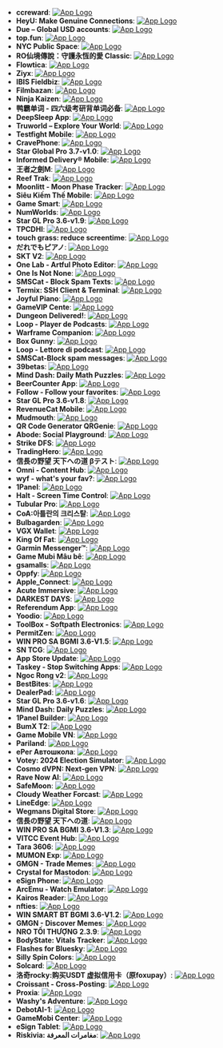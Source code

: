 - **ccreward**: [![App Logo](https://is1-ssl.mzstatic.com/image/thumb/Purple211/v4/f6/f3/7d/f6f37db0-013a-de72-4078-1bb0aa1c115d/AppIcon-0-1x_U007ephone-0-1-85-220-0.png/200x200bb-80.png)](https://testflight.apple.com/join/4FE1vM7M)
- **HeyU: Make Genuine Connections**: [![App Logo](https://is1-ssl.mzstatic.com/image/thumb/Purple211/v4/71/23/c5/7123c547-939a-358e-ebc6-a1894de54d09/AppIcon-0-0-1x_U007ephone-0-0-0-1-0-P3-85-220.png/200x200bb-80.png)](https://testflight.apple.com/join/PHHXS6MY)
- **Due – Global USD accounts**: [![App Logo](https://is1-ssl.mzstatic.com/image/thumb/Purple221/v4/08/a9/51/08a9516b-81cf-8559-6314-0318b89bdc84/AppIcon-0-0-1x_U007ephone-0-1-0-85-220.jpeg/200x200bb-80.png)](https://testflight.apple.com/join/68y7jBSr)
- **top.fun**: [![App Logo](https://is1-ssl.mzstatic.com/image/thumb/Purple211/v4/9b/70/b9/9b70b99c-f523-0300-4af5-120dfe706377/AppIcon-0-0-1x_U007ephone-0-1-85-220.png/200x200bb-80.png)](https://testflight.apple.com/join/x3ks9fMA)
- **NYC Public Space**: [![App Logo](https://is1-ssl.mzstatic.com/image/thumb/Purple211/v4/df/71/39/df713912-3192-7adf-ff5e-56adc80fbabe/AppIcon-0-0-1x_U007emarketing-0-7-0-0-85-220.png/200x200bb-80.png)](https://testflight.apple.com/join/vedfcTD9)
- **RO仙境傳說：守護永恆的愛 Classic**: [![App Logo](https://is1-ssl.mzstatic.com/image/thumb/Purple221/v4/a7/34/07/a73407a8-80c2-dcfe-8317-2ea5b4781362/AppIcon-1x_U007emarketing-0-8-0-85-220-0.png/200x200bb-80.png)](https://testflight.apple.com/join/SpmaPMJh)
- **Flowtica**: [![App Logo](https://is1-ssl.mzstatic.com/image/thumb/Purple211/v4/1b/05/7e/1b057e1a-1024-ebbb-8716-ea9136f470a8/AppIcon-0-0-1x_U007ephone-0-1-0-85-220.png/200x200bb-80.png)](https://testflight.apple.com/join/k8kHbqV8)
- **Ziyx**: [![App Logo](https://is1-ssl.mzstatic.com/image/thumb/Purple221/v4/d7/8d/66/d78d661f-dfe4-d3aa-d17b-fbe3992beddd/AppIcon-0-0-1x_U007epad-0-85-220.png/200x200bb-80.png)](https://testflight.apple.com/join/md1VaBwY)
- **IBIS Fieldbiz**: [![App Logo](https://is1-ssl.mzstatic.com/image/thumb/Purple221/v4/b3/ba/57/b3ba5700-569e-9b2c-06d3-89c6a3fde703/AppIcon-1x_U007emarketing-0-10-0-85-220-0.png/200x200bb-80.png)](https://testflight.apple.com/join/QAHTazf9)
- **Filmbazan**: [![App Logo](https://is1-ssl.mzstatic.com/image/thumb/Purple211/v4/0f/8e/29/0f8e2937-4907-943e-cf73-03f93dc893c8/AppIcon-0-0-1x_U007epad-0-85-220.png/200x200bb-80.png)](https://testflight.apple.com/join/wrZ3t6Dy)
- **Ninja Kaizen**: [![App Logo](https://is1-ssl.mzstatic.com/image/thumb/Purple221/v4/ea/09/d0/ea09d0a0-89c6-c80a-78f8-12fd74216170/AppIcon-1x_U007emarketing-0-7-0-85-220-0.png/200x200bb-80.png)](https://testflight.apple.com/join/p4cDdXhW)
- **鸭霸单词 - 四六级考研背单词必备**: [![App Logo](https://is1-ssl.mzstatic.com/image/thumb/Purple221/v4/4d/5d/55/4d5d553e-ad27-8c94-1a3a-199aa63ed66f/AppIcon-0-0-1x_U007epad-0-1-85-220.jpeg/200x200bb-80.png)](https://testflight.apple.com/join/As6nfg4R)
- **DeepSleep App**: [![App Logo](https://is1-ssl.mzstatic.com/image/thumb/Purple221/v4/63/e3/ce/63e3cece-1a04-5a62-97b5-8dd788b09043/AppIcon-1x_U007emarketing-0-11-0-0-85-220-0.png/200x200bb-80.png)](https://testflight.apple.com/join/4dmlUj2P)
- **Truworld – Explore Your World**: [![App Logo](https://is1-ssl.mzstatic.com/image/thumb/Purple211/v4/a9/3e/a0/a93ea0d8-bc11-cd05-adef-00d3d0c744a3/AppIcon-0-0-1x_U007ephone-0-85-220.png/200x200bb-80.png)](https://testflight.apple.com/join/JPG6dFN7)
- **Testfight Mobile**: [![App Logo](https://is1-ssl.mzstatic.com/image/thumb/Purple221/v4/cb/08/72/cb0872c8-bcce-4157-a4a3-b02d481da179/AppIcon-1x_U007epad-0-1-85-220-0.png/200x200bb-80.png)](https://testflight.apple.com/join/kEB1kENP)
- **CravePhone**: [![App Logo](https://is1-ssl.mzstatic.com/image/thumb/Purple211/v4/65/51/0e/65510e41-1b79-6ab6-d30d-8c5d654f7dfe/AppIcon-0-0-1x_U007emarketing-0-11-0-85-220.png/200x200bb-80.png)](https://testflight.apple.com/join/Yb1uKZYx)
- **Star Global Pro 3.7-v1.0**: [![App Logo](https://is1-ssl.mzstatic.com/image/thumb/Purple211/v4/3d/64/e7/3d64e7a8-a737-3cfb-ce71-0e4bfe0efa40/AppIcon-0-0-1x_U007emarketing-0-7-0-85-220.png/200x200bb-80.png)](https://testflight.apple.com/join/aRBSCxMt)
- **Informed Delivery® Mobile**: [![App Logo](https://is1-ssl.mzstatic.com/image/thumb/Purple211/v4/20/25/32/2025320f-ee32-c7db-306d-bd47111470d7/AppIcon-0-0-1x_U007ephone-0-1-0-85-220.png/200x200bb-80.png)](https://testflight.apple.com/join/8wJxMr46)
- **王者之劍M**: [![App Logo](https://is1-ssl.mzstatic.com/image/thumb/Purple221/v4/05/bb/60/05bb6079-ae78-5eeb-5914-b9a4bb88db3f/AppIcon-0-0-1x_U007emarketing-0-8-0-85-220.png/200x200bb-80.png)](https://testflight.apple.com/join/hmzY1jFY)
- **Reef Trak**: [![App Logo](https://is1-ssl.mzstatic.com/image/thumb/Purple221/v4/14/bf/c5/14bfc556-7e0f-a405-c175-6f91da6fc361/AppIcon-0-0-1x_U007emarketing-0-8-0-85-220.png/200x200bb-80.png)](https://testflight.apple.com/join/jdaT8Keh)
- **Moonlitt - Moon Phase Tracker**: [![App Logo](https://is1-ssl.mzstatic.com/image/thumb/Purple211/v4/c8/50/c5/c850c58f-2a65-7e30-cd07-a9295d4976fe/AppIcon-0-1x_U007epad-0-0-0-1-0-85-220-0.jpeg/200x200bb-80.png)](https://testflight.apple.com/join/sb7G7u2h)
- **Siêu Kiếm Thế Mobile**: [![App Logo](https://is1-ssl.mzstatic.com/image/thumb/Purple221/v4/ef/ad/d6/efadd6ab-5e4c-b6ed-d0a2-797be26dcd25/AppIcon-0-0-1x_U007emarketing-0-8-0-85-220.png/200x200bb-80.png)](https://testflight.apple.com/join/zmN5HPRu)
- **Game Smart**: [![App Logo](https://is1-ssl.mzstatic.com/image/thumb/Purple211/v4/5a/b8/10/5ab810d7-488c-f6cf-5178-1eef1c8fd173/AppIcon-0-0-1x_U007emarketing-0-0-0-7-0-0-sRGB-0-0-0-GLES2_U002c0-512MB-85-220-0-0.png/200x200bb-80.png)](https://testflight.apple.com/join/xJpP6qbH)
- **NumWorlds**: [![App Logo](https://is1-ssl.mzstatic.com/image/thumb/Purple221/v4/12/c1/bf/12c1bfe5-d983-2c82-d814-67f675f99605/AppIcon-0-0-1x_U007emarketing-0-8-0-85-220.png/200x200bb-80.png)](https://testflight.apple.com/join/f5g9UB3Y)
- **Star GL Pro 3.6-v1.9**: [![App Logo](https://is1-ssl.mzstatic.com/image/thumb/Purple221/v4/9c/19/01/9c1901eb-1c5c-5325-262f-275c5b7901db/AppIcon-0-0-1x_U007emarketing-0-7-0-85-220.png/200x200bb-80.png)](https://testflight.apple.com/join/aRBSCxMt)
- **TPCDHI**: [![App Logo](https://is1-ssl.mzstatic.com/image/thumb/Purple211/v4/e9/ff/4b/e9ff4bc8-61b7-30ce-99fe-1a7062797004/AppIcon-1x_U007emarketing-0-7-0-85-220-0.png/200x200bb-80.png)](https://testflight.apple.com/join/UXdXMjxs)
- **touch grass: reduce screentime**: [![App Logo](https://is1-ssl.mzstatic.com/image/thumb/Purple211/v4/74/f1/87/74f187b6-310e-e1a1-54e9-f5db05cfa290/AppIcon-0-0-1x_U007epad-0-85-220.png/200x200bb-80.png)](https://testflight.apple.com/join/Fmmt7vcc)
- **だれでもピアノ**: [![App Logo](https://is1-ssl.mzstatic.com/image/thumb/Purple211/v4/cb/6d/05/cb6d0578-bcec-937c-8fb0-f9b55dd514c4/AppIcon-0-0-1x_U007emarketing-0-8-0-85-220.png/200x200bb-80.png)](https://testflight.apple.com/join/g1YcYRy3)
- **SKT V2**: [![App Logo](https://is1-ssl.mzstatic.com/image/thumb/Purple221/v4/f7/f1/17/f7f117eb-eb5c-2ca5-c311-c99d10d68bbe/AppIcon-0-0-1x_U007emarketing-0-8-0-85-220.png/200x200bb-80.png)](https://testflight.apple.com/join/JrWD4hEB)
- **One Lab - Artful Photo Editor**: [![App Logo](https://is1-ssl.mzstatic.com/image/thumb/Purple211/v4/e3/6b/7f/e36b7fa4-341e-4621-5bfb-33e86fb4c904/AppIcon-0-0-1x_U007epad-0-1-85-220.png/200x200bb-80.png)](https://testflight.apple.com/join/KPrrCEZW)
- **One Is Not None**: [![App Logo](https://is1-ssl.mzstatic.com/image/thumb/Purple211/v4/c7/09/63/c7096343-2887-f26d-136c-f689a2b3e43c/Night_Original_Icon-0-0-1x_U007epad-0-1-P3-85-220.png/200x200bb-80.png)](https://testflight.apple.com/join/bRxMengR)
- **SMSCat - Block Spam Texts**: [![App Logo](https://is1-ssl.mzstatic.com/image/thumb/Purple211/v4/b2/08/a7/b208a760-60f3-2531-0b1d-92abb589653f/AppIcon-0-1x_U007epad-0-1-0-85-220-0.png/200x200bb-80.png)](https://testflight.apple.com/join/Ykdz0B4C)
- **Termix: SSH Client & Terminal**: [![App Logo](https://is1-ssl.mzstatic.com/image/thumb/Purple221/v4/c9/1c/d6/c91cd68f-dce9-c1e9-50b6-ace27b94b918/AppIcon-0-0-1x_U007epad-0-1-0-85-220.png/200x200bb-80.png)](https://testflight.apple.com/join/ZK4au7R5)
- **Joyful Piano**: [![App Logo](https://is1-ssl.mzstatic.com/image/thumb/Purple211/v4/cb/6d/05/cb6d0578-bcec-937c-8fb0-f9b55dd514c4/AppIcon-0-0-1x_U007emarketing-0-8-0-85-220.png/200x200bb-80.png)](https://testflight.apple.com/join/g1YcYRy3)
- **GameVIP Cente**: [![App Logo](https://is1-ssl.mzstatic.com/image/thumb/Purple211/v4/7f/35/dd/7f35ddd1-44f1-cd04-3c28-d01204b1dada/AppIcon-0-0-1x_U007emarketing-0-8-0-85-220.png/200x200bb-80.png)](https://testflight.apple.com/join/1KxXcQE2)
- **Dungeon Delivered!**: [![App Logo](https://is1-ssl.mzstatic.com/image/thumb/Purple211/v4/6d/b3/27/6db3270d-f040-2953-54f8-a390c19d925e/AppIcon-0-0-1x_U007emarketing-0-8-0-0-85-220.png/200x200bb-80.png)](https://testflight.apple.com/join/GbDmVR2V)
- **Loop - Player de Podcasts**: [![App Logo](https://is1-ssl.mzstatic.com/image/thumb/Purple221/v4/64/0c/b2/640cb2fc-99dc-4ea0-4311-c950c6e64aa8/AppIcon-0-0-1x_U007ephone-0-1-85-220.png/200x200bb-80.png)](https://testflight.apple.com/join/tbhJ92jj)
- **Warframe Companion**: [![App Logo](https://is1-ssl.mzstatic.com/image/thumb/Purple211/v4/70/d9/28/70d92881-b0f4-dc3f-aa35-0b0c7eda82f0/AppIcon-1x_U007emarketing-0-6-0-85-220-0.png/200x200bb-80.png)](https://testflight.apple.com/join/KPfve5cm)
- **Box Gunny**: [![App Logo](https://is1-ssl.mzstatic.com/image/thumb/Purple221/v4/d7/ad/37/d7ad37e4-3432-9b70-bd97-fd4ef0991633/AppIcon-0-0-1x_U007emarketing-0-0-0-7-0-0-sRGB-0-0-0-GLES2_U002c0-512MB-85-220-0-0.png/200x200bb-80.png)](https://testflight.apple.com/join/MwNMNWX7)
- **Loop - Lettore di podcast**: [![App Logo](https://is1-ssl.mzstatic.com/image/thumb/Purple221/v4/64/0c/b2/640cb2fc-99dc-4ea0-4311-c950c6e64aa8/AppIcon-0-0-1x_U007ephone-0-1-85-220.png/200x200bb-80.png)](https://testflight.apple.com/join/tbhJ92jj)
- **SMSCat-Block spam messages**: [![App Logo](https://is1-ssl.mzstatic.com/image/thumb/Purple211/v4/70/5a/94/705a94bb-6a76-9b74-678d-1a14368f99b3/AppIcon-0-1x_U007epad-0-1-0-85-220-0.png/200x200bb-80.png)](https://testflight.apple.com/join/Ykdz0B4C)
- **39betas**: [![App Logo](https://is1-ssl.mzstatic.com/image/thumb/Purple221/v4/f7/aa/d2/f7aad270-f255-2eb5-eb7c-ed2058fb02a1/AppIcon-1x_U007emarketing-0-10-0-85-220-0.png/200x200bb-80.png)](https://testflight.apple.com/join/UzJf5zGg)
- **Mind Dash: Daily Math Puzzles**: [![App Logo](https://is1-ssl.mzstatic.com/image/thumb/Purple221/v4/f3/0f/16/f30f1636-0413-9c6c-dc43-07749ccebddb/AppIcon-0-0-1x_U007epad-0-1-85-220.png/200x200bb-80.png)](https://testflight.apple.com/join/rRGZyEnM)
- **BeerCounter App**: [![App Logo](https://is1-ssl.mzstatic.com/image/thumb/Purple221/v4/5f/54/7d/5f547d32-99eb-3f62-badd-4b7fb0ad5c99/AppIcon-0-0-1x_U007emarketing-0-7-0-85-220.png/200x200bb-80.png)](https://testflight.apple.com/join/qTthWaKM)
- **Follow - Follow your favorites**: [![App Logo](https://is1-ssl.mzstatic.com/image/thumb/Purple221/v4/26/81/15/2681158b-9cf3-19f1-c029-6c644d7fe7fd/AppIcon-0-0-1x_U007epad-0-85-220.png/200x200bb-80.png)](https://testflight.apple.com/join/aMNweKk7)
- **Star GL Pro 3.6-v1.8**: [![App Logo](https://is1-ssl.mzstatic.com/image/thumb/Purple211/v4/84/3a/ac/843aac83-e526-a88b-f97b-1c283b34d4d2/AppIcon-0-0-1x_U007emarketing-0-7-0-85-220.png/200x200bb-80.png)](https://testflight.apple.com/join/aRBSCxMt)
- **RevenueCat Mobile**: [![App Logo](https://is1-ssl.mzstatic.com/image/thumb/Purple221/v4/1f/2c/22/1f2c22c8-89c3-4d9d-4710-1f2c3201d15d/AppIcon-0-0-1x_U007epad-0-0-0-1-0-P3-85-220.png/200x200bb-80.png)](https://testflight.apple.com/join/tGSFpz2Y)
- **Mudmouth**: [![App Logo](https://is1-ssl.mzstatic.com/image/thumb/Purple211/v4/45/fe/e0/45fee054-94e5-c573-90ae-549bec298df7/AppIcon-0-0-1x_U007epad-0-1-85-220.png/200x200bb-80.png)](https://testflight.apple.com/join/zt6DNfj6)
- **QR Code Generator QRGenie**: [![App Logo](https://is1-ssl.mzstatic.com/image/thumb/Purple221/v4/05/08/79/05087921-a5c3-47c8-0adf-5658bc4c533f/AppIcon-0-0-1x_U007epad-0-1-sRGB-85-220.png/200x200bb-80.png)](https://testflight.apple.com/join/Pgnj5ZCz)
- **Abode: Social Playground**: [![App Logo](https://is1-ssl.mzstatic.com/image/thumb/Purple211/v4/0d/c7/6b/0dc76b36-0093-f15c-9a92-ccab410204cf/AppIcon-0-0-1x_U007ephone-0-1-0-sRGB-85-220.jpeg/200x200bb-80.png)](https://testflight.apple.com/join/9Arozgr9)
- **Strike DFS**: [![App Logo](https://is1-ssl.mzstatic.com/image/thumb/Purple211/v4/b1/24/df/b124dfe4-e453-7747-26e3-3311e1986248/AppIcon-0-0-1x_U007epad-0-1-85-220.png/200x200bb-80.png)](https://testflight.apple.com/join/xkJMAXRA)
- **TradingHero**: [![App Logo](https://is1-ssl.mzstatic.com/image/thumb/Purple211/v4/c5/9f/12/c59f12cb-5eba-c426-a049-4db961aa9b88/AppIcon-0-0-1x_U007emarketing-0-11-0-85-220.png/200x200bb-80.png)](https://testflight.apple.com/join/mMB4HU5F)
- **信長の野望 天下への道 βテスト**: [![App Logo](https://is1-ssl.mzstatic.com/image/thumb/Purple211/v4/06/17/b6/0617b655-e1e2-869b-2c5e-5bd1e8450f4a/AppIcon-0-0-1x_U007emarketing-0-8-0-85-220.png/200x200bb-80.png)](https://testflight.apple.com/join/a9kVVtwr)
- **Omni - Content Hub**: [![App Logo](https://is1-ssl.mzstatic.com/image/thumb/Purple221/v4/88/b6/db/88b6dbed-808b-56eb-5daf-70bee41977fb/App_Icon-marketing.lsr/200x200bb-80.png)](https://testflight.apple.com/join/7Y1vzw8K)
- **wyf - what's your fav?**: [![App Logo](https://is1-ssl.mzstatic.com/image/thumb/Purple211/v4/11/4f/c3/114fc34d-284f-92c1-7d9d-cd14a4bd9b92/AppIcon-0-0-1x_U007ephone-0-1-85-220.png/200x200bb-80.png)](https://testflight.apple.com/join/kFUY1bSX)
- **1Panel**: [![App Logo](https://is1-ssl.mzstatic.com/image/thumb/Purple221/v4/90/e9/b0/90e9b0f6-ea20-1765-2898-cac9999d01d0/AppIcon-0-0-1x_U007emarketing-0-11-0-85-220.png/200x200bb-80.png)](https://testflight.apple.com/join/9eYRfXzQ)
- **Halt - Screen Time Control**: [![App Logo](https://is1-ssl.mzstatic.com/image/thumb/Purple221/v4/4d/19/8e/4d198e1e-5e37-8306-df54-87c072c5e67c/AppIcon-0-0-1x_U007epad-0-1-85-220.png/200x200bb-80.png)](https://testflight.apple.com/join/btwqwHwQ)
- **Tubular Pro**: [![App Logo](https://is1-ssl.mzstatic.com/image/thumb/Purple221/v4/8e/c1/c4/8ec1c457-f459-feb1-170b-f13b2c840e27/AppIcon.lsr/200x200bb-80.png)](https://testflight.apple.com/join/ppbZMyvV)
- **CoA:아틀란의 크리스탈**: [![App Logo](https://is1-ssl.mzstatic.com/image/thumb/Purple211/v4/a0/51/2b/a0512bad-6d3f-0ca9-809f-f7b8524e8b77/AppIcon-1x_U007emarketing-0-7-0-85-220-0.png/200x200bb-80.png)](https://testflight.apple.com/join/qr8hfq3h)
- **Bulbagarden**: [![App Logo](https://is1-ssl.mzstatic.com/image/thumb/Purple221/v4/20/a4/98/20a49893-df91-8978-d3e1-664619001ac5/AppIcon-0-0-1x_U007epad-0-85-220.png/200x200bb-80.png)](https://testflight.apple.com/join/jDRDvmTu)
- **VGX Wallet**: [![App Logo](https://is1-ssl.mzstatic.com/image/thumb/Purple221/v4/8c/43/e0/8c43e074-8398-bf16-07fe-b8f25b6c5aa2/AppIcon-0-1x_U007emarketing-0-9-0-sRGB-85-220-0.png/200x200bb-80.png)](https://testflight.apple.com/join/Mj4PM7d4)
- **King Of Fat**: [![App Logo](https://is1-ssl.mzstatic.com/image/thumb/Purple211/v4/4a/84/65/4a846524-42d4-2feb-7ef0-3ff7cbb77382/AppIcon-1x_U007emarketing-0-8-0-85-220-0.png/200x200bb-80.png)](https://testflight.apple.com/join/3KuwxJpP)
- **Garmin Messenger™**: [![App Logo](https://is1-ssl.mzstatic.com/image/thumb/Purple211/v4/ca/0f/15/ca0f1527-af49-ebfc-7376-6b71903add27/AppIcon-0-0-1x_U007ephone-0-1-85-220.png/200x200bb-80.png)](https://testflight.apple.com/join/sq1AwhZt)
- **Game Mubi Mâu bê**: [![App Logo](https://is1-ssl.mzstatic.com/image/thumb/Purple221/v4/0f/87/88/0f878895-2b6d-5ef7-5012-d15da8445ea9/AppIcon-0-0-1x_U007emarketing-0-8-0-85-220.png/200x200bb-80.png)](https://testflight.apple.com/join/pAA7NkVZ)
- **gsamalls**: [![App Logo](https://is1-ssl.mzstatic.com/image/thumb/Purple221/v4/a6/8f/e2/a68fe2e0-ba8c-dfe5-2386-a7add3ca50cb/AppIcon-0-0-1x_U007emarketing-0-6-0-0-85-220.png/200x200bb-80.png)](https://testflight.apple.com/join/1a7BcVh1)
- **Oppfy**: [![App Logo](https://is1-ssl.mzstatic.com/image/thumb/Purple221/v4/d0/11/f1/d011f178-78fd-431b-bf06-159f032d5766/AppIcon-0-0-1x_U007ephone-0-85-220.png/200x200bb-80.png)](https://testflight.apple.com/join/C9qtguRF)
- **Apple_Connect**: [![App Logo](https://is1-ssl.mzstatic.com/image/thumb/Purple211/v4/50/07/1a/50071a5c-fcc2-05b9-ea73-390e23056b88/AppIcon-1x_U007emarketing-0-8-0-85-220-0.png/200x200bb-80.png)](https://testflight.apple.com/join/y2sDG7TZ)
- **Acute Immersive**: [![App Logo](https://is1-ssl.mzstatic.com/image/thumb/Purple221/v4/97/b4/cf/97b4cfe8-ae91-78af-6b3e-06bd3efa2ce4/AppIcon.lsr/200x200bb-80.png)](https://testflight.apple.com/join/qvcmumNS)
- **DARKEST DAYS**: [![App Logo](https://is1-ssl.mzstatic.com/image/thumb/Purple211/v4/8c/cd/60/8ccd60ec-5c4e-b76b-e71a-89e0f198a411/AppIcon-1x_U007emarketing-0-7-0-85-220-0.png/200x200bb-80.png)](https://testflight.apple.com/join/QaF5ZQu9)
- **Referendum App**: [![App Logo](https://is1-ssl.mzstatic.com/image/thumb/Purple221/v4/e1/9a/7a/e19a7a34-09e0-ab7d-27e6-4cfe35abe774/AppIcon-0-0-1x_U007ephone-0-1-85-220.png/200x200bb-80.png)](https://testflight.apple.com/join/wnMSmD9N)
- **Yoodio**: [![App Logo](https://is1-ssl.mzstatic.com/image/thumb/Purple211/v4/bc/cf/a1/bccfa1f0-35a9-e1d2-af4a-e3806fbfa3b7/AppIcon-0-0-1x_U007epad-0-1-85-220.jpeg/200x200bb-80.png)](https://testflight.apple.com/join/DxnbA3pw)
- **ToolBox - Softpath Electronics**: [![App Logo](https://is1-ssl.mzstatic.com/image/thumb/Purple221/v4/a4/b9/6b/a4b96b05-1340-2239-4990-62460e70cde0/AppIcon-0-0-1x_U007emarketing-0-11-0-85-220.png/200x200bb-80.png)](https://testflight.apple.com/join/CsaQFeDf)
- **PermitZen**: [![App Logo](https://is1-ssl.mzstatic.com/image/thumb/Purple221/v4/fc/c4/ee/fcc4eee2-52fc-9b37-bf7b-65493d563006/AppIcon-0-0-1x_U007emarketing-0-8-0-85-220.png/200x200bb-80.png)](https://testflight.apple.com/join/mGuFY3eT)
- **WIN PRO SA BGMI 3.6-V1.5**: [![App Logo](https://is1-ssl.mzstatic.com/image/thumb/Purple211/v4/b5/e8/c8/b5e8c837-2da5-50b9-8ccf-5e6496f3bfcb/AppIcon-1x_U007emarketing-0-0-GLES2_U002c0-512MB-sRGB-0-0-0-85-220-0-0-0-8.png/200x200bb-80.png)](https://testflight.apple.com/join/512FSqQV)
- **SN TCG**: [![App Logo](https://is1-ssl.mzstatic.com/image/thumb/Purple221/v4/22/35/42/22354245-bd38-886c-a966-d3029b57a234/AppIcon-0-0-1x_U007emarketing-0-8-0-85-220.png/200x200bb-80.png)](https://testflight.apple.com/join/xFDYMPx2)
- **App Store Update**: [![App Logo](https://is1-ssl.mzstatic.com/image/thumb/Purple221/v4/c9/aa/f2/c9aaf2a0-7b2b-40b4-b0ed-54f525ebb33a/AppIcon-1x_U007emarketing-0-8-0-85-220-0.png/200x200bb-80.png)](https://testflight.apple.com/join/67SpkcwF)
- **Taskey - Stop Switching Apps**: [![App Logo](https://is1-ssl.mzstatic.com/image/thumb/Purple221/v4/f2/a3/8b/f2a38bba-4d2b-7cf2-880e-af2229fa31b1/AppIcon-0-0-1x_U007epad-0-11-0-P3-85-220.png/200x200bb-80.png)](https://testflight.apple.com/join/SmDh81xT)
- **Ngoc Rong v2**: [![App Logo](https://is1-ssl.mzstatic.com/image/thumb/Purple221/v4/ba/4c/b8/ba4cb841-e4df-89e0-31a0-d873dfd14b8f/AppIcon-0-0-1x_U007emarketing-0-8-0-85-220.png/200x200bb-80.png)](https://testflight.apple.com/join/1tnFgUXA)
- **BestBites**: [![App Logo](https://is1-ssl.mzstatic.com/image/thumb/Purple221/v4/8c/80/4f/8c804ff2-3c0e-d8b2-945d-aa35e05bbaa6/AppIcon-0-0-1x_U007emarketing-0-8-0-0-85-220.png/200x200bb-80.png)](https://testflight.apple.com/join/HuvA1E9J)
- **DealerPad**: [![App Logo](https://is1-ssl.mzstatic.com/image/thumb/Purple221/v4/47/2a/83/472a833e-4ef1-d76b-2a62-d197c9cacd84/AppIcon-0-0-1x_U007emarketing-0-11-0-85-220.png/200x200bb-80.png)](https://testflight.apple.com/join/xb7sPHTP)
- **Star GL Pro 3.6-v1.6**: [![App Logo](https://is1-ssl.mzstatic.com/image/thumb/Purple211/v4/37/bc/f2/37bcf2f8-05fa-938a-3755-c5ccdcdf3288/AppIcon-0-0-1x_U007emarketing-0-7-0-85-220.png/200x200bb-80.png)](https://testflight.apple.com/join/aRBSCxMt)
- **Mind Dash: Daily Puzzles**: [![App Logo](https://is1-ssl.mzstatic.com/image/thumb/Purple221/v4/cf/12/cb/cf12cba4-981a-dccc-ca48-93870407b37a/AppIcon-0-0-1x_U007epad-0-1-85-220.png/200x200bb-80.png)](https://testflight.apple.com/join/rRGZyEnM)
- **1Panel Builder**: [![App Logo](https://is1-ssl.mzstatic.com/image/thumb/Purple221/v4/fb/d9/7a/fbd97aca-01be-9442-b328-cbd03fa142ca/AppIcon-0-0-1x_U007emarketing-0-11-0-85-220.png/200x200bb-80.png)](https://testflight.apple.com/join/kQJYEVDs)
- **BumX T2**: [![App Logo](https://is1-ssl.mzstatic.com/image/thumb/Purple211/v4/ac/2c/c6/ac2cc63e-d1b8-39b1-90fd-32f432b6ef90/AppIcon-0-0-1x_U007emarketing-0-10-0-0-85-220.png/200x200bb-80.png)](https://testflight.apple.com/join/a1gUah9q)
- **Game Mobile VN**: [![App Logo](https://is1-ssl.mzstatic.com/image/thumb/Purple211/v4/af/a6/fe/afa6fec0-e2a1-2238-689e-1b3deeec9777/AppIcon-0-0-1x_U007emarketing-0-8-0-85-220.png/200x200bb-80.png)](https://testflight.apple.com/join/wGfrpcfD)
- **Pariland**: [![App Logo](https://is1-ssl.mzstatic.com/image/thumb/Purple211/v4/0a/cf/d6/0acfd603-bdec-2c3f-bbf0-6367d88749dd/AppIcon-0-0-1x_U007epad-0-1-0-85-220.png/200x200bb-80.png)](https://testflight.apple.com/join/3ap23vMA?l=ru&ls=1&mt=8)
- **еРег Автошкола**: [![App Logo](https://is1-ssl.mzstatic.com/image/thumb/Purple221/v4/09/6b/12/096b1282-7047-393d-ba17-4b70636cf0c3/AppIcon-0-0-1x_U007emarketing-0-11-0-0-0-0-85-220.png/200x200bb-80.png)](https://testflight.apple.com/join/sJ5knddR)
- **Votey: 2024 Election Simulator**: [![App Logo](https://is1-ssl.mzstatic.com/image/thumb/Purple211/v4/4d/31/17/4d31179a-1381-9a55-992e-215c2951b482/AppIcon-0-0-1x_U007ephone-0-1-0-85-220.png/200x200bb-80.png)](https://testflight.apple.com/join/UnN1nZqy)
- **Cosmo dVPN: Next-gen VPN**: [![App Logo](https://is1-ssl.mzstatic.com/image/thumb/Purple211/v4/28/fe/b1/28feb1cd-b095-592d-c67a-ab30c0943042/AppIcon-0-0-1x_U007epad-0-1-85-220.png/200x200bb-80.png)](https://testflight.apple.com/join/ccQg3VVU)
- **Rave Now AI**: [![App Logo](https://is1-ssl.mzstatic.com/image/thumb/Purple211/v4/71/f7/e7/71f7e703-cfc2-6004-3fdc-f47a4e29efda/AppIcon-0-0-1x_U007epad-0-1-0-85-220.png/200x200bb-80.png)](https://testflight.apple.com/join/mYsA5QAJ)
- **SafeMoon**: [![App Logo](https://is1-ssl.mzstatic.com/image/thumb/Purple221/v4/db/7e/5a/db7e5a9a-0bda-0295-7a0c-6e01ed12824d/AppIcon-0-0-1x_U007emarketing-0-8-0-sRGB-85-220.png/200x200bb-80.png)](https://testflight.apple.com/join/Mj4PM7d4)
- **Cloudy Weather Forcast**: [![App Logo](https://is1-ssl.mzstatic.com/image/thumb/Purple221/v4/86/f9/e1/86f9e1ea-0ab2-9e32-ceca-4ec1bc4fc832/AppIcon-0-0-1x_U007emarketing-0-7-0-0-85-220.png/200x200bb-80.png)](https://testflight.apple.com/join/hAk9eBew)
- **LineEdge**: [![App Logo](https://is1-ssl.mzstatic.com/image/thumb/Purple211/v4/a1/ca/74/a1ca7478-6739-0fe5-c646-767f33d00148/AppIcon-0-0-1x_U007epad-0-1-0-85-220.png/200x200bb-80.png)](https://testflight.apple.com/join/1A7stkEG)
- **Wegmans Digital Store**: [![App Logo](https://is1-ssl.mzstatic.com/image/thumb/Purple221/v4/fb/08/1b/fb081b64-ca0e-3992-c1c0-7089b97a6544/AppIcon-0-0-1x_U007epad-0-10-0-85-220.png/200x200bb-80.png)](https://testflight.apple.com/join/Ecbz15zN)
- **信長の野望 天下への道**: [![App Logo](https://is1-ssl.mzstatic.com/image/thumb/Purple211/v4/ad/ba/d3/adbad3c6-56b2-0ec0-85d2-da34b215a982/AppIcon-0-0-1x_U007emarketing-0-8-0-85-220.png/200x200bb-80.png)](https://testflight.apple.com/join/a9kVVtwr)
- **WIN PRO SA BGMI 3.6-V1.3**: [![App Logo](https://is1-ssl.mzstatic.com/image/thumb/Purple211/v4/6b/3b/1a/6b3b1afe-79df-eba9-3153-e46129023c3f/AppIcon-1x_U007emarketing-0-0-GLES2_U002c0-512MB-sRGB-0-0-0-85-220-0-0-0-8.png/200x200bb-80.png)](https://testflight.apple.com/join/512FSqQV)
- **VITCC Event Hub**: [![App Logo](https://is1-ssl.mzstatic.com/image/thumb/Purple221/v4/ee/1b/51/ee1b512b-5aa3-b8ba-60e7-0d9914ae1306/AppIcon-0-0-1x_U007emarketing-0-7-0-85-220.png/200x200bb-80.png)](https://testflight.apple.com/join/mmmNR3Ue)
- **Tara 3606**: [![App Logo](https://is1-ssl.mzstatic.com/image/thumb/Purple211/v4/d5/39/0e/d5390edd-0185-a392-d503-13b1816c0528/AppIcon-production-0-0-1x_U007emarketing-0-11-0-0-85-220.png/200x200bb-80.png)](https://testflight.apple.com/join/RpAzuU2f)
- **MUMON Exp**: [![App Logo](https://is1-ssl.mzstatic.com/image/thumb/Purple211/v4/6c/5f/c5/6c5fc5ea-886f-0519-ca20-05165803470a/AppIcon-exp-0-0-1x_U007epad-0-1-85-220.png/200x200bb-80.png)](https://testflight.apple.com/join/eW9VV6KT)
- **GMGN - Trade Memes**: [![App Logo](https://is1-ssl.mzstatic.com/image/thumb/Purple221/v4/c6/9b/35/c69b3549-73c2-f458-9412-862cddb9722e/AppIcon-0-0-1x_U007emarketing-0-6-0-85-220.png/200x200bb-80.png)](https://testflight.apple.com/join/auvGPV8e)
- **Crystal for Mastodon**: [![App Logo](https://is1-ssl.mzstatic.com/image/thumb/Purple221/v4/a8/1c/57/a81c5761-e260-2671-a772-3c5872488576/App_Icon-marketing.lsr/200x200bb-80.png)](https://testflight.apple.com/join/NKpHVXt3)
- **eSign Phone**: [![App Logo](https://is1-ssl.mzstatic.com/image/thumb/Purple211/v4/18/0f/6e/180f6e64-2024-0b15-6a8f-901a48c9b550/AppIcon-0-0-1x_U007emarketing-0-11-0-0-85-220.png/200x200bb-80.png)](https://testflight.apple.com/join/yD6Hj1VB)
- **ArcEmu - Watch Emulator**: [![App Logo](https://is1-ssl.mzstatic.com/image/thumb/Purple211/v4/d3/ea/9f/d3ea9fa9-06bc-7bbc-9131-aaa0f6cf7168/AppIcon-0-0-1x_U007epad-0-1-85-220.png/200x200bb-80.png)](https://testflight.apple.com/join/Qcb2JA8s)
- **Kairos Reader**: [![App Logo](https://is1-ssl.mzstatic.com/image/thumb/Purple221/v4/a5/f4/76/a5f476ef-515f-d979-fcbf-f918fb7956c6/AppIcon-0-0-1x_U007epad-0-1-85-220.png/200x200bb-80.png)](https://testflight.apple.com/join/vBSKzpbr)
- **nfties**: [![App Logo](https://is1-ssl.mzstatic.com/image/thumb/Purple211/v4/2b/d0/b3/2bd0b308-d085-4105-6d03-24af8ee5a6ed/AppIcon-0-0-1x_U007emarketing-0-8-0-0-85-220.png/200x200bb-80.png)](https://testflight.apple.com/join/jdxm2sHe)
- **WIN SMART BT BGMI 3.6-V1.2**: [![App Logo](https://is1-ssl.mzstatic.com/image/thumb/Purple211/v4/ed/fc/84/edfc840d-9738-0697-bf8b-5193806602fd/AppIcon-1x_U007emarketing-0-0-GLES2_U002c0-512MB-sRGB-0-0-0-85-220-0-0-0-8.png/200x200bb-80.png)](https://testflight.apple.com/join/nQggA7wV)
- **GMGN - Discover Memes**: [![App Logo](https://is1-ssl.mzstatic.com/image/thumb/Purple221/v4/e3/9d/b4/e39db45b-8afe-5c5a-06c9-0d4fa80f4de5/AppIcon-0-0-1x_U007emarketing-0-6-0-85-220.png/200x200bb-80.png)](https://testflight.apple.com/join/SagZzZP5)
- **NRO TỐI THƯỢNG  2.3.9**: [![App Logo](https://is1-ssl.mzstatic.com/image/thumb/Purple221/v4/f4/e6/94/f4e6940f-0cd0-2936-cd38-7d5c72a552f6/AppIcon-0-0-1x_U007emarketing-0-7-0-85-220.png/200x200bb-80.png)](https://testflight.apple.com/join/CTdQxQSK)
- **BodyState: Vitals Tracker**: [![App Logo](https://is1-ssl.mzstatic.com/image/thumb/Purple221/v4/b6/d4/c7/b6d4c747-e032-c02e-302d-1968f0b7fad1/AppIcon-0-0-1x_U007ephone-0-1-85-220.png/200x200bb-80.png)](https://testflight.apple.com/join/b2tMVk9c)
- **Flashes for Bluesky**: [![App Logo](https://is1-ssl.mzstatic.com/image/thumb/Purple221/v4/04/b2/1c/04b21cee-3222-39ab-6c47-cca574aa3b4c/AppIcon-0-0-1x_U007ephone-0-1-0-0-85-220.png/200x200bb-80.png)](https://testflight.apple.com/join/JKEtnTQP)
- **Silly Spin Colors**: [![App Logo](https://is1-ssl.mzstatic.com/image/thumb/Purple211/v4/94/63/a3/9463a3b9-eac1-c5c9-a038-5c2b3a65dc2f/AppIcon-0-0-1x_U007emarketing-0-11-0-85-220.png/200x200bb-80.png)](https://testflight.apple.com/join/t6phPMYc)
- **Solcard**: [![App Logo](https://is1-ssl.mzstatic.com/image/thumb/Purple211/v4/42/21/be/4221be44-83b9-24ca-b76b-31252179463e/AppIcon-0-0-1x_U007epad-0-1-85-220.png/200x200bb-80.png)](https://testflight.apple.com/join/h6T6pM7T)
- **洛奇rocky:购买USDT 虚拟信用卡（原foxupay）**: [![App Logo](https://is1-ssl.mzstatic.com/image/thumb/Purple221/v4/28/c6/65/28c66542-662d-0011-4c5e-81594dc089b5/AppIcon-0-0-1x_U007ephone-0-1-0-85-220.png/200x200bb-80.png)](https://testflight.apple.com/join/NFr5nj4a)
- **Croissant - Cross-Posting**: [![App Logo](https://is1-ssl.mzstatic.com/image/thumb/Purple221/v4/64/e2/64/64e2645e-2c99-29bb-16f9-f0d7a88462c8/AppIcon-0-0-1x_U007epad-0-0-0-1-0-P3-85-220.png/200x200bb-80.png)](https://testflight.apple.com/join/fPxmQkKP)
- **Proxia**: [![App Logo](https://is1-ssl.mzstatic.com/image/thumb/Purple221/v4/bc/25/e1/bc25e19f-ee33-96f3-8558-b85fff74e78e/AppIcon-0-0-1x_U007ephone-0-1-0-85-220.png/200x200bb-80.png)](https://testflight.apple.com/join/WnmQfjHT)
- **Washy's Adventure**: [![App Logo](https://is1-ssl.mzstatic.com/image/thumb/Purple221/v4/9b/bb/f1/9bbbf138-67cc-97d0-bce7-4ed3ab065eb4/AppIcon-0-0-1x_U007emarketing-0-11-0-85-220.png/200x200bb-80.png)](https://testflight.apple.com/join/ynhv8aXX)
- **DebotAI-1**: [![App Logo](https://is1-ssl.mzstatic.com/image/thumb/Purple221/v4/8b/51/74/8b5174af-9f92-c8ca-e3ef-19144714dc67/AppIcon-0-0-1x_U007epad-0-85-220.png/200x200bb-80.png)](https://testflight.apple.com/join/HmGq8sdv)
- **GameMobi Center**: [![App Logo](https://is1-ssl.mzstatic.com/image/thumb/Purple211/v4/ab/9a/fa/ab9afa52-1e83-4c25-b612-bef498b12f67/AppIcon-0-0-1x_U007emarketing-0-8-0-85-220.png/200x200bb-80.png)](https://testflight.apple.com/join/72N83Pfg)
- **eSign Tablet**: [![App Logo](https://is1-ssl.mzstatic.com/image/thumb/Purple221/v4/c7/0c/e8/c70ce835-b376-d79d-c7f4-5e697799538b/AppIcon-0-0-1x_U007emarketing-0-11-0-0-85-220.png/200x200bb-80.png)](https://testflight.apple.com/join/XGjKDWkQ)
- **Riskivia: مغامرات المعرفة**: [![App Logo](https://is1-ssl.mzstatic.com/image/thumb/Purple211/v4/b6/cc/4f/b6cc4fe1-9e8d-1174-41f7-6772002c3980/AppIcon-0-0-1x_U007emarketing-0-0-0-7-0-0-sRGB-0-0-0-GLES2_U002c0-512MB-85-220-0-0.png/200x200bb-80.png)](https://testflight.apple.com/join/423AVRcf)
